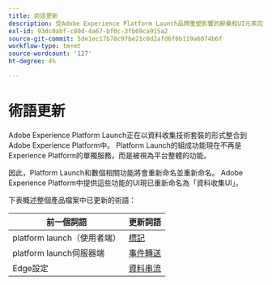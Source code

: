 ```yaml
---
title: 術語更新
description: 受Adobe Experience Platform Launch品牌重塑影響的辭彙和UI元素完整清單。
exl-id: 93dc0abf-c80d-4a67-bf0c-3fb09ca915a2
source-git-commit: 5de1ec17b78c97be21c0d2afd6f0b119a6074b6f
workflow-type: tm+mt
source-wordcount: '127'
ht-degree: 4%

---
```


# 術語更新

Adobe Experience Platform Launch正在以資料收集技術套裝的形式整合到Adobe Experience Platform中。 Platform Launch的組成功能現在不再是Experience Platform的單獨服務，而是被視為平台整體的功能。

因此，Platform Launch和數個相關功能將會重新命名並重新命名。 Adobe Experience Platform中提供這些功能的UI現已重新命名為「資料收集UI」。

下表概述整個產品檔案中已更新的術語：

| 前一個詞語 | 更新詞語 |
|---|---|
| platform launch（使用者端） | [標記](./home.md) |
| platform launch伺服器端 | [事件轉送](./ui/event-forwarding/overview.md) |
| Edge設定 | [資料串流](/help/datastreams/overview.md) |
